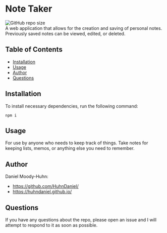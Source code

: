 # Note Taker
![GitHub repo size](https://img.shields.io/github/repo-size/HuhnDaniel/note-taker)  
A web application that allows for the creation and saving of personal notes.  
Previously saved notes can be viewed, edited, or deleted.
## Table of Contents
- [Installation](#installation)
- [Usage](#usage)
- [Author](#author)
- [Questions](#questions)
## Installation
To install necessary dependencies, run the following command:
```
npm i
```
## Usage
For use by anyone who needs to keep track of things. Take notes for keeping lists, memos, or anything else you need to remember.
## Author
Daniel Moody-Huhn:
- https://github.com/HuhnDaniel/
- https://huhndaniel.github.io/
## Questions
If you have any questions about the repo, please open an issue and I will attempt to respond to it as soon as possible.

